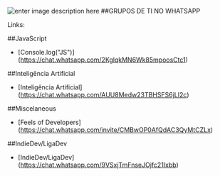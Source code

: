 ![enter image description here](http://www.capcityweb.com/capcitywebassets/themes/assets/library//images/developers.png)
##GRUPOS DE TI NO WHATSAPP

Links:

##JavaScript


 * [Console.log("JS")] (https://chat.whatsapp.com/2KglqkMN6Wk85mpoosCtc1)


##Inteligência Artificial

* [Inteligência Artificial] (https://chat.whatsapp.com/AUU8Medw23TBHSFS6jLI2c)

##Miscelaneous
* [Feels of Developers] (https://chat.whatsapp.com/invite/CMBwOP0AfQdAC3QyMtCZLx)

##IndieDev/LigaDev
* [IndieDev/LigaDev] (https://chat.whatsapp.com/9VSxjTmFnseJOjfc21Ixbb)


